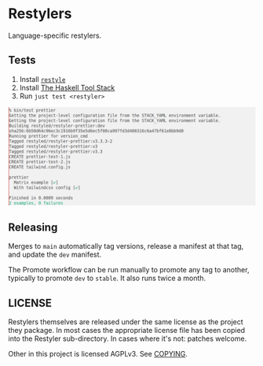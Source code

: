 # Restylers

Language-specific restylers.

## Tests

1. Install [`restyle`][install-restyle]
2. Install [The Haskell Tool Stack][install-stack]
3. Run `just test <restyler>`

![](./_files/prettier.png)

[install-restyle]: https://github.com/restyled-io/restyler?tab=readme-ov-file#installation
[install-stack]: https://docs.haskellstack.org/en/stable/#how-to-install-stack

## Releasing

Merges to `main` automatically tag versions, release a manifest at that
tag, and update the `dev` manifest.

The Promote workflow can be run manually to promote any tag to another,
typically to promote `dev` to `stable`. It also runs twice a month.

## LICENSE

Restylers themselves are released under the same license as the project they
package. In most cases the appropriate license file has been copied into the
Restyler sub-directory. In cases where it's not: patches welcome.

Other in this project is licensed AGPLv3. See [COPYING](./COPYING).
